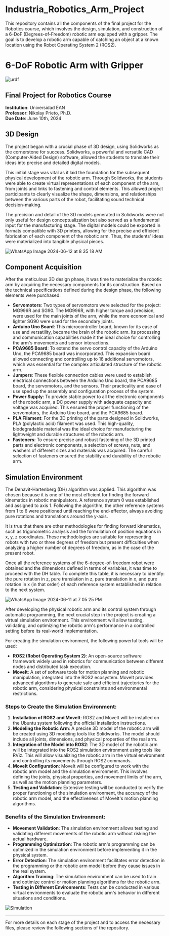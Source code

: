 # Industria_Robotics_Arm_Project
This repository contains all the components of the final project for the Robotics course, which involves the design, simulation, and construction of a 6-DoF (Degrees-of-Freedom) robotic arm equipped with a gripper. The goal is to develop a robotic arm capable of catching an object at a known location using the Robot Operating System 2 (ROS2).

# 6-DoF Robotic Arm with Gripper

![urdf](https://github.com/FryFr/JavaPOOExercise/assets/79547422/4be8ba65-809e-4ff0-ac63-4192f2127995)

## Final Project for Robotics Course

**Institution**: Universidad EAN  
**Professor**: Nikolay Prieto, Ph.D.  
**Due Date**: June 10th, 2024  

## 3D Design

The project began with a crucial phase of 3D design, using Solidworks as the cornerstone for success. Solidworks, a powerful and versatile CAD (Computer-Aided Design) software, allowed the students to translate their ideas into precise and detailed digital models.

This initial stage was vital as it laid the foundation for the subsequent physical development of the robotic arm. Through Solidworks, the students were able to create virtual representations of each component of the arm, from joints and links to fastening and control elements. This allowed project participants to clearly visualize the shape, dimensions, and relationships between the various parts of the robot, facilitating sound technical decision-making.

The precision and detail of the 3D models generated in Solidworks were not only useful for design conceptualization but also served as a fundamental input for the manufacturing stage. The digital models could be exported in formats compatible with 3D printers, allowing for the precise and efficient fabrication of each component of the robotic arm. Thus, the students' ideas were materialized into tangible physical pieces.

![WhatsApp Image 2024-06-12 at 8 35 18 AM](https://github.com/FryFr/JavaPOOExercise/assets/79547422/39657554-21d6-486e-97b8-94641b8c337a)

## Component Acquisition

After the meticulous 3D design phase, it was time to materialize the robotic arm by acquiring the necessary components for its construction. Based on the technical specifications defined during the design phase, the following elements were purchased:

- **Servomotors**: Two types of servomotors were selected for the project: MG996R and SG90. The MG996R, with higher torque and precision, were used for the main joints of the arm, while the more economical and lighter SG90 were used for the secondary joints.
- **Arduino Uno Board**: This microcontroller board, known for its ease of use and versatility, became the brain of the robotic arm. Its processing and communication capabilities made it the ideal choice for controlling the arm's movements and sensor interactions.
- **PCA9685 Board**: To extend the servo control capacity of the Arduino Uno, the PCA9685 board was incorporated. This expansion board allowed connecting and controlling up to 16 additional servomotors, which was essential for the complex articulated structure of the robotic arm.
- **Jumpers**: These flexible connection cables were used to establish electrical connections between the Arduino Uno board, the PCA9685 board, the servomotors, and the sensors. Their practicality and ease of use sped up the assembly and configuration process of the system.
- **Power Supply**: To provide stable power to all the electronic components of the robotic arm, a DC power supply with adequate capacity and voltage was acquired. This ensured the proper functioning of the servomotors, the Arduino Uno board, and the PCA9685 board.
- **PLA Filament**: For the 3D printing of the parts designed in Solidworks, PLA (polylactic acid) filament was used. This high-quality, biodegradable material was the ideal choice for manufacturing the lightweight and durable structures of the robotic arm.
- **Fasteners**: To ensure precise and robust fastening of the 3D printed parts and electronic components, a selection of screws, nuts, and washers of different sizes and materials was acquired. The careful selection of fasteners ensured the stability and durability of the robotic arm.



## Simulation Environment

The Denavit-Hartenberg (DH) algorithm was applied. This algorithm was chosen because it is one of the most efficient for finding the forward kinematics in robotic manipulators. A reference system 0 was established and assigned to axis 1. Following the algorithm, the other reference systems from 1 to 6 were positioned until reaching the end-effector, always avoiding pure rotations and translations around the y-axis.

It is true that there are other methodologies for finding forward kinematics, such as trigonometric analysis and the formulation of position equations in x, y, z coordinates. These methodologies are suitable for representing robots with two or three degrees of freedom but present difficulties when analyzing a higher number of degrees of freedom, as in the case of the present robot.

Once all the reference systems of the 6-degree-of-freedom robot were obtained and the dimensions defined in terms of variables, it was time to proceed with the DH table. To complete this table, it is necessary to identify: the pure rotation in z, pure translation in z, pure translation in x, and pure rotation in x (in that order) of each reference system established in relation to the next system. 

![WhatsApp Image 2024-06-11 at 7 05 25 PM](https://github.com/FryFr/JavaPOOExercise/assets/79547422/60f90e4a-f01a-4976-9a9b-4cf5eb635b6d)

After developing the physical robotic arm and its control system through automatic programming, the next crucial step in the project is creating a virtual simulation environment. This environment will allow testing, validating, and optimizing the robotic arm's performance in a controlled setting before its real-world implementation.

For creating the simulation environment, the following powerful tools will be used:

- **ROS2 (Robot Operating System 2)**: An open-source software framework widely used in robotics for communication between different nodes and distributed task execution.
- **MoveIt**: A set of software tools for motion planning and robotic manipulation, integrated into the ROS2 ecosystem. MoveIt provides advanced algorithms to generate safe and efficient trajectories for the robotic arm, considering physical constraints and environmental restrictions.

### Steps to Create the Simulation Environment:

1. **Installation of ROS2 and MoveIt**: ROS2 and MoveIt will be installed on the Ubuntu system following the official installation instructions.
2. **Modeling the Robotic Arm**: A precise 3D model of the robotic arm will be created using 3D modeling tools like Solidworks. The model should include all joints, dimensions, and physical properties of the real arm.
3. **Integration of the Model into ROS2**: The 3D model of the robotic arm will be integrated into the ROS2 simulation environment using tools like RViz. This will allow visualizing the robotic arm in the virtual environment and controlling its movements through ROS2 commands.
4. **MoveIt Configuration**: MoveIt will be configured to work with the robotic arm model and the simulation environment. This involves defining the joints, physical properties, and movement limits of the arm, as well as the motion planning parameters.
5. **Testing and Validation**: Extensive testing will be conducted to verify the proper functioning of the simulation environment, the accuracy of the robotic arm model, and the effectiveness of MoveIt's motion planning algorithms.

### Benefits of the Simulation Environment:

- **Movement Validation**: The simulation environment allows testing and validating different movements of the robotic arm without risking the actual hardware.
- **Programming Optimization**: The robotic arm's programming can be optimized in the simulation environment before implementing it in the physical system.
- **Error Detection**: The simulation environment facilitates error detection in the programming or the robotic arm model before they cause issues in the real system.
- **Algorithm Training**: The simulation environment can be used to train and optimize control or motion planning algorithms for the robotic arm.
- **Testing in Different Environments**: Tests can be conducted in various virtual environments to evaluate the robotic arm's behavior in different situations and conditions.

![Simulation](images/simulation.png)

---

For more details on each stage of the project and to access the necessary files, please review the following sections of the repository.
